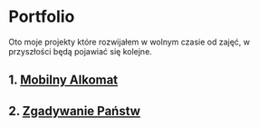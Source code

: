 # Portfolio

Oto moje projekty które rozwijałem w wolnym czasie od zajęć, w przyszłości będą pojawiać się kolejne.
## 1. [Mobilny Alkomat](https://github.com/noxxgk/Portfolio/tree/main/Mobilny%20alkomat%20-%20Aplikacja%20android)
## 2. [Zgadywanie Państw](https://github.com/noxxgk/ZgadywaniePanstw)
